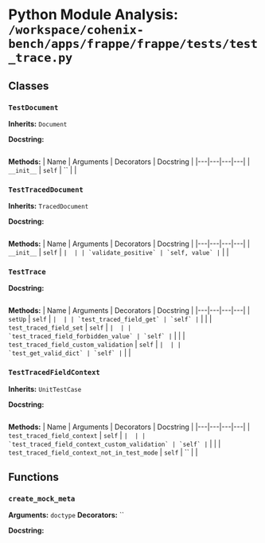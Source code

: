 # Python Module Analysis: `/workspace/cohenix-bench/apps/frappe/frappe/tests/test_trace.py`

## Classes

### `TestDocument`
**Inherits:** `Document`


**Docstring:**
```

```

**Methods:**
| Name | Arguments | Decorators | Docstring |
|---|---|---|---|
| `__init__` | `self` | `` |  |


### `TestTracedDocument`
**Inherits:** `TracedDocument`


**Docstring:**
```

```

**Methods:**
| Name | Arguments | Decorators | Docstring |
|---|---|---|---|
| `__init__` | `self` | `` |  |
| `validate_positive` | `self, value` | `` |  |


### `TestTrace`


**Docstring:**
```

```

**Methods:**
| Name | Arguments | Decorators | Docstring |
|---|---|---|---|
| `setUp` | `self` | `` |  |
| `test_traced_field_get` | `self` | `` |  |
| `test_traced_field_set` | `self` | `` |  |
| `test_traced_field_forbidden_value` | `self` | `` |  |
| `test_traced_field_custom_validation` | `self` | `` |  |
| `test_get_valid_dict` | `self` | `` |  |


### `TestTracedFieldContext`
**Inherits:** `UnitTestCase`


**Docstring:**
```

```

**Methods:**
| Name | Arguments | Decorators | Docstring |
|---|---|---|---|
| `test_traced_field_context` | `self` | `` |  |
| `test_traced_field_context_custom_validation` | `self` | `` |  |
| `test_traced_field_context_not_in_test_mode` | `self` | `` |  |





## Functions

### `create_mock_meta`
**Arguments:** `doctype`
**Decorators:** ``

**Docstring:**
```

```

